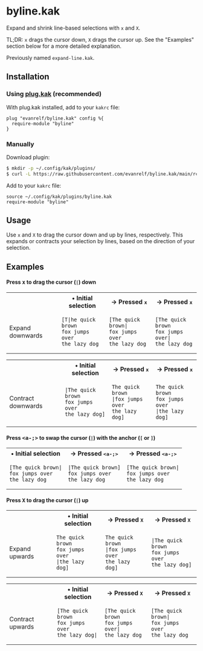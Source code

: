 # byline.kak

Expand and shrink line-based selections with `x` and `X`.

TL;DR: `x` drags the cursor down, `X` drags the cursor up. See the "Examples"
section below for a more detailed explanation.

Previously named `expand-line.kak`.

## Installation

### Using [plug.kak](https://github.com/robertmeta/plug.kak) (recommended)

With plug.kak installed, add to your `kakrc` file:

```kakoune
plug "evanrelf/byline.kak" config %{
  require-module "byline"
}
```

### Manually

Download plugin:

```bash
$ mkdir -p ~/.config/kak/plugins/
$ curl -L https://raw.githubusercontent.com/evanrelf/byline.kak/main/rc/byline.kak -o ~/.config/kak/plugins/byline.kak
```

Add to your `kakrc` file:

```kakoune
source ~/.config/kak/plugins/byline.kak
require-module "byline"
```

## Usage

Use `x` and `X` to drag the cursor down and up by lines, respectively. This
expands or contracts your selection by lines, based on the direction of your
selection.

## Examples

#### Press <kbd>x</kbd> to drag the cursor (`|`) down

<table>

<tr>
<th>&nbsp;</th>
<th>&bull; Initial selection</th>
<th>&rarr; Pressed <kbd>x</kbd></th>
<th>&rarr; Pressed <kbd>x</kbd></th>
</tr>

<tr>

<td>Expand downwards</td>

<td>

```
[T|he quick brown
fox jumps over
the lazy dog
```

</td>

<td>

```
[The quick brown|
fox jumps over
the lazy dog
```

</td>

<td>

```
[The quick brown
fox jumps over|
the lazy dog
```

</td>

</tr>
</table>

<table>

<tr>
<th>&nbsp;</th>
<th>&bull; Initial selection</th>
<th>&rarr; Pressed <kbd>x</kbd></th>
<th>&rarr; Pressed <kbd>x</kbd></th>
</tr>

<tr>

<td>Contract downwards</td>

<td>

```
|The quick brown
fox jumps over
the lazy dog]
```

</td>

<td>

```
The quick brown
|fox jumps over
the lazy dog]
```

</td>

<td>

```
The quick brown
fox jumps over
|the lazy dog]
```

</td>

</tr>
</table>


#### Press <kbd><a-;></kbd> to swap the cursor (`|`) with the anchor (`[` or `]`)

<table>

<tr>
<th>&bull; Initial selection</th>
<th>&rarr; Pressed <kbd>&lt;a-;&gt;</kbd></th>
<th>&rarr; Pressed <kbd>&lt;a-;&gt;</kbd></th>
</tr>

<tr>

<td>

```
[The quick brown|
fox jumps over
the lazy dog
```

</td>

<td>

```
|The quick brown]
fox jumps over
the lazy dog
```

</td>

<td>

```
[The quick brown|
fox jumps over
the lazy dog
```

</td>

</tr>
</table>

#### Press <kbd>X</kbd> to drag the cursor (`|`) up

<table>

<tr>
<th>&nbsp;</th>
<th>&bull; Initial selection</th>
<th>&rarr; Pressed <kbd>X</kbd></th>
<th>&rarr; Pressed <kbd>X</kbd></th>
</tr>

<tr>

<td>Expand upwards</td>

<td>

```
The quick brown
fox jumps over
|the lazy dog]
```

</td>

<td>

```
The quick brown
|fox jumps over
the lazy dog]
```

</td>

<td>

```
|The quick brown
fox jumps over
the lazy dog]
```

</td>

</tr>
</table>

<table>

<tr>
<th>&nbsp;</th>
<th>&bull; Initial selection</th>
<th>&rarr; Pressed <kbd>X</kbd></th>
<th>&rarr; Pressed <kbd>X</kbd></th>
</tr>

<tr>

<td>Contract upwards</td>

<td>

```
[The quick brown
fox jumps over
the lazy dog|
```

</td>

<td>

```
[The quick brown
fox jumps over|
the lazy dog
```

</td>

<td>

```
[The quick brown|
fox jumps over
the lazy dog
```

</td>

</tr>
</table>
